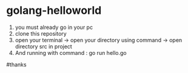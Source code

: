 # golang-helloworld
1. you must already go in your pc
2. clone this repository
3. open your terminal 
  -> open your directory using command 
  -> open directory src in project
4. And running with command  : go run hello.go 

#thanks
